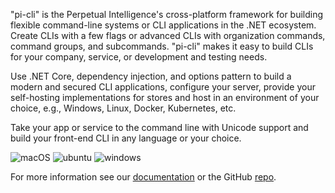 ﻿"pi-cli" is the Perpetual Intelligence's cross-platform framework for building flexible command-line systems or CLI applications in the .NET ecosystem. Create CLIs with a few flags or advanced CLIs with organization commands, command groups, and subcommands. "pi-cli" makes it easy to build CLIs for your company, service, or development and testing needs.

Use .NET Core, dependency injection, and options pattern to build a modern and secured CLI applications, configure your server, provide your self-hosting implementations for stores and host in an environment of your choice, e.g., Windows, Linux, Docker, Kubernetes, etc.

Take your app or service to the command line with Unicode support and build your front-end CLI in any language or your choice.

![macOS](https://img.shields.io/badge/macOS-Catalina%2010.15-blue?style=flat-square&logo=macos)
![ubuntu](https://img.shields.io/badge/linux-ubuntu--20.04-blue?style=flat-square&logo=ubuntu)
![windows](https://img.shields.io/badge/windows-2019-blue?style=flat-square&logo=windows)

For more information see our [documentation](https://docs.perpetualintelligence.com/articles/pi-cli/framework.html) or the GitHub [repo](https://github.com/perpetualintelligence/cli).